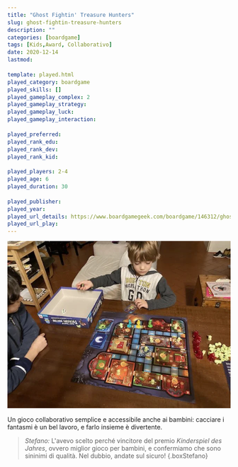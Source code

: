 ```yaml
---
title: "Ghost Fightin' Treasure Hunters"
slug: ghost-fightin-treasure-hunters
description: ""
categories: [boardgame]
tags: [Kids,Award, Collaborativo]
date: 2020-12-14
lastmod: 

template: played.html
played_category: boardgame
played_skills: []
played_gameplay_complex: 2
played_gameplay_strategy: 
played_gameplay_luck: 
played_gameplay_interaction: 

played_preferred: 
played_rank_edu: 
played_rank_dev: 
played_rank_kid: 

played_players: 2-4
played_age: 6
played_duration: 30

played_publisher: 
played_year: 
played_url_details: https://www.boardgamegeek.com/boardgame/146312/ghost-fightin-treasure-hunters
played_url_play: 
---
```


![](img/ghost_fighting.webp)

Un gioco collaborativo semplice e accessibile anche ai bambini: cacciare i fantasmi è un bel lavoro, e farlo insieme è divertente.

> *Stefano:* L'avevo scelto perché vincitore del premio *Kinderspiel des Jahres*, ovvero miglior gioco per bambini, e confermiamo che sono sininimi di qualità. Nel dubbio, andate sul sicuro!
{.boxStefano}

